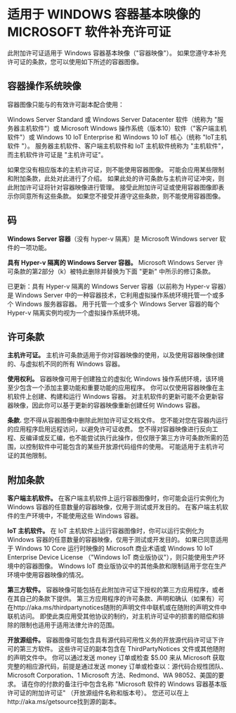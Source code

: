 # <a name="microsoft-software-supplemental-license-for-windows-container-base-image"></a>适用于 WINDOWS 容器基本映像的 MICROSOFT 软件补充许可证

此附加许可证适用于 Windows 容器基本映像（"容器映像"）。 如果您遵守本补充许可证的条款，您可以使用如下所述的容器图像。

## <a name="container-os-image"></a>容器操作系统映像
容器图像只能与的有效许可副本配合使用：

Windows Server Standard 或 Windows Server Datacenter 软件（统称为 "服务器主机软件"）或 Microsoft Windows 操作系统（版本10）软件（"客户端主机软件"）或 Windows 10 IoT Enterprise 和 Windows 10 IoT 核心（统称 "IoT主机软件 "）。
服务器主机软件、客户端主机软件和 IoT 主机软件统称为 "主机软件"，而主机软件许可证是 "主机许可证"。

如果您没有相应版本的主机许可证，则不能使用容器图像。 可能会应用某些限制和附加条款，此处对此进行了介绍。 如果此处的许可条款与主机许可证冲突，则此附加许可证将针对容器映像进行管理。 接受此附加许可证或使用容器图像即表示你同意所有这些条款。 如果您不接受并遵守这些条款，则不能使用容器图像。

## <a name="definitions"></a>码
**Windows Server 容器**（没有 hyper-v 隔离）是 Microsoft Windows server 软件的一项功能。

**具有 Hyper-v 隔离的 Windows Server 容器。** Microsoft Windows Server 许可条款的第2部分（k）被特此删除并替换为下面 "更新" 中所示的修订条款。

已更新：具有 Hyper-v 隔离的 Windows Server 容器（以前称为 Hyper-v 容器）是 Windows Server 中的一种容器技术，它利用虚拟操作系统环境托管一个或多个 Windows 服务器容器。 用于托管一个或多个 Windows Server 容器的每个 Hyper-v 隔离实例均视为一个虚拟操作系统环境。

## <a name="license-terms"></a>许可条款
**主机许可证。** 主机许可条款适用于你对容器映像的使用，以及使用容器映像创建的、与虚拟机不同的所有 Windows 容器。

**使用权利。** 容器映像可用于创建独立的虚拟化 Windows 操作系统环境，该环境至少包含一个添加主要功能和重要功能的应用程序。 你可以仅使用容器映像在主机软件上创建、构建和运行 Windows 容器。 对主机软件的更新可能不会更新容器映像，因此你可以基于更新的容器映像重新创建任何 Windows 容器。

**条款.** 您不得从容器图像中删除此附加许可证文档文件。 您不能对您在容器内运行的应用程序启用远程访问，以避免许可证收费。 您不得对容器映像进行反向工程、反编译或反汇编，也不能尝试执行此操作，但仅限于第三方许可条款所需的范围，以控制软件中可能包含的某些开放源代码组件的使用。 可能适用于主机许可证的其他限制。

## <a name="additional-terms"></a>附加条款
**客户端主机软件。** 在客户端主机软件上运行容器图像时，你可能会运行实例化为 Windows 容器的任意数量的容器映像，仅用于测试或开发目的。 在客户端主机软件的生产环境中，不能使用这些 Windows 容器。

**IoT 主机软件。** 在 IoT 主机软件上运行容器图像时，你可以运行实例化为 Windows 容器的任意数量的容器映像，仅用于测试或开发目的。 如果已同意适用于 Windows 10 Core 运行时映像的 Microsoft 商业术语或 Windows 10 IoT Enterprise Device License （"Windows IoT 商业版协议"），则只能使用生产环境中的容器图像。 Windows IoT 商业版协议中的其他条款和限制适用于您在生产环境中使用容器映像的情况。

**第三方软件。** 容器映像可能包括在此附加许可证下授权的第三方应用程序，或者在其自己的条款下提供。 第三方应用程序的许可条款、声明和确认（如果有）可在http://aka.ms/thirdpartynotices随附的声明文件中联机或在随附的声明文件中联机访问。 即使此类应用受其他协议的制约，对主机许可证中的损害的赔偿和排除的限制也适用于适用法律允许的范围。

**开放源组件。** 容器图像可能包含具有源代码可用性义务的开放源代码许可证下许可的第三方软件。 这些许可证的副本包含在 ThirdPartyNotices 文件或其他随附的声明文件中。 你可以通过发送 money 订单或检查 $5.00 来从 Microsoft 获取完整的相应源代码，前提是通过发送 money 订单或检查以：源代码合规性团队、Microsoft Corporation、1 Microsoft 方法、Redmond、WA 98052、美国的要求。 请在你的付款的备注行中包含名称 "Microsoft 软件的 Windows 容器基本版许可证的附加许可证" （开放源组件名称和版本号）。 您还可以在上http://aka.ms/getsource找到源的副本。
